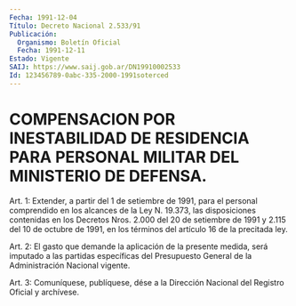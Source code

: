 ```yaml
---
Fecha: 1991-12-04
Título: Decreto Nacional 2.533/91
Publicación:
  Organismo: Boletín Oficial
  Fecha: 1991-12-11
Estado: Vigente
SAIJ: https://www.saij.gob.ar/DN19910002533
Id: 123456789-0abc-335-2000-1991soterced
---
```

# COMPENSACION POR INESTABILIDAD DE RESIDENCIA PARA PERSONAL MILITAR DEL MINISTERIO DE DEFENSA.

<a id="1"></a>
Art. 1: Extender, a partir del 1 de setiembre de 1991, para el personal  comprendido  en  los  alcances  de  la Ley N. 19.373, las disposiciones  contenidas  en  los Decretos Nros. 2.000 del  20  de setiembre  de  1991  y 2.115 del 10 de  octubre  de  1991,  en  los términos del artículo 16 de la precitada ley.

<a id="2"></a>
Art.  2:  El  gasto  que  demande la aplicación de la presente medida, será imputado a las partidas  específicas  del  Presupuesto General de la Administración Nacional vigente.

<a id="3"></a>
Art. 3: Comuníquese, publíquese, dése a la Dirección Nacional del Registro Oficial y archívese.